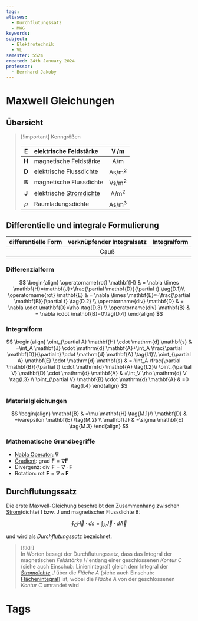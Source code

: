```yaml
---
tags: 
aliases:
  - Durchflutungssatz
  - MWG
keywords: 
subject:
  - Elektrotechnik
  - VL
semester: SS24
created: 24th January 2024
professor:
  - Bernhard Jakoby
---
```

 

# Maxwell Gleichungen

## Übersicht

> [!important] Kenngrößen
>
> | $\mathbf{E}$ | elektrische Feldstärke | $\operatorname{V} / \mathrm{m}$ |
> | :---: | :--- | :---: |
> | $\mathbf{H}$ | magnetische Feldstärke | $\mathrm{A} / \mathrm{m}$ |
> | $\mathbf{D}$ | elektrische Flussdichte | $\mathrm{As} / \mathrm{m}^2$ |
> | $\mathbf{B}$ | magnetische Flussdichte | $\mathrm{Vs} / \mathrm{m}^2$ |
> | $\mathbf{J}$ | elektrische [Stromdichte](Stromdichte.md) | $\mathrm{A} / \mathrm{m}^2$ |
> | $\rho$ | Raumladungsdichte | $\mathrm{As} / \mathrm{m}^3$ |


## Differentielle und integrale Formulierung


| differentielle Form | verknüpfender Integralsatz | Integralform |
| ------------------- | :------------------------: | ------------ |
|                     | Gauß                       |              |

### Differenzialform

$$
\begin{align}
\operatorname{rot} \mathbf{H} & = \nabla \times \mathbf{H}=\mathbf{J}+\frac{\partial \mathbf{D}}{\partial t} \tag{D.1}\\
\operatorname{rot} \mathbf{E} & = \nabla \times \mathbf{E}=-\frac{\partial \mathbf{B}}{\partial t} \tag{D.2} \\
\operatorname{div} \mathbf{D} & = \nabla \cdot \mathbf{D}=\rho \tag{D.3} \\
\operatorname{div} \mathbf{B} & = \nabla \cdot \mathbf{B}=0\tag{D.4}
\end{align}
$$

### Integralform

$$
\begin{align}
\oint_{\partial A} \mathbf{H} \cdot \mathrm{d} \mathbf{s} & =\int_A \mathbf{J} \cdot \mathrm{d} \mathbf{A}+\int_A \frac{\partial \mathbf{D}}{\partial t} \cdot \mathrm{d} \mathbf{A} \tag{I.1}\\
\oint_{\partial A} \mathbf{E} \cdot \mathrm{d} \mathbf{s} & =-\int_A \frac{\partial \mathbf{B}}{\partial t} \cdot \mathrm{d} \mathbf{A} \tag{I.2}\\
\oint_{\partial V} \mathbf{D} \cdot \mathrm{d} \mathbf{A} & =\int_V \rho \mathrm{d} V \tag{I.3} \\
\oint_{\partial V} \mathbf{B} \cdot \mathrm{d} \mathbf{A} & =0 \tag{I.4}
\end{align}
$$



### Materialgleichungen

$$
\begin{align}
\mathbf{B} & =\mu \mathbf{H} \tag{M.1}\\
\mathbf{D} & =\varepsilon \mathbf{E} \tag{M.2} \\
\mathbf{J} & =\sigma \mathbf{E} \tag{M.3}
\end{align}
$$

### Mathematische Grundbegriffe

- [Nabla Operator](../Mathematik/Nabla%20Operator.md): $\nabla$
- [Gradient](../Mathematik/Gradient.md): $\operatorname{grad} \,\mathbf{F} = \nabla \mathbf{F}$
- Divergenz: $\operatorname{div}\, \mathbf{F} = \nabla \cdot\mathbf{F}$
- Rotation: $\operatorname{rot}\, \mathbf{F} = \nabla \times \mathbf{F}$

## Durchflutungssatz

Die erste Maxwell-Gleichung beschreibt den Zusammenhang zwischen [Strom](elektrischer%20Strom.md)(dichte) I bzw. J und magnetischer Flussdichte B:

$$
\oint_{C} \vec{H} \cdot ds = \int_{A} \vec{J}\cdot d \vec{A} 
$$

und wird als *Durchflutungssatz* bezeichnet.

> [!tldr]  
> In Worten besagt der Durchflutungssatz, dass das Integral der magnetischen *Feldstärke* $H$ entlang einer geschlossenen *Kontur* $C$ (siehe auch Einschub: Linienintegral) gleich dem Integral der *[Stromdichte](Stromdichte.md)* $J$ über die *Fläche* $A$ (siehe auch Einschub: [Flächenintegral](Flächenintegral.md)) ist, wobei die *Fläche* $A$ von der geschlossenen *Kontur* $C$ umrandet wird


# Tags